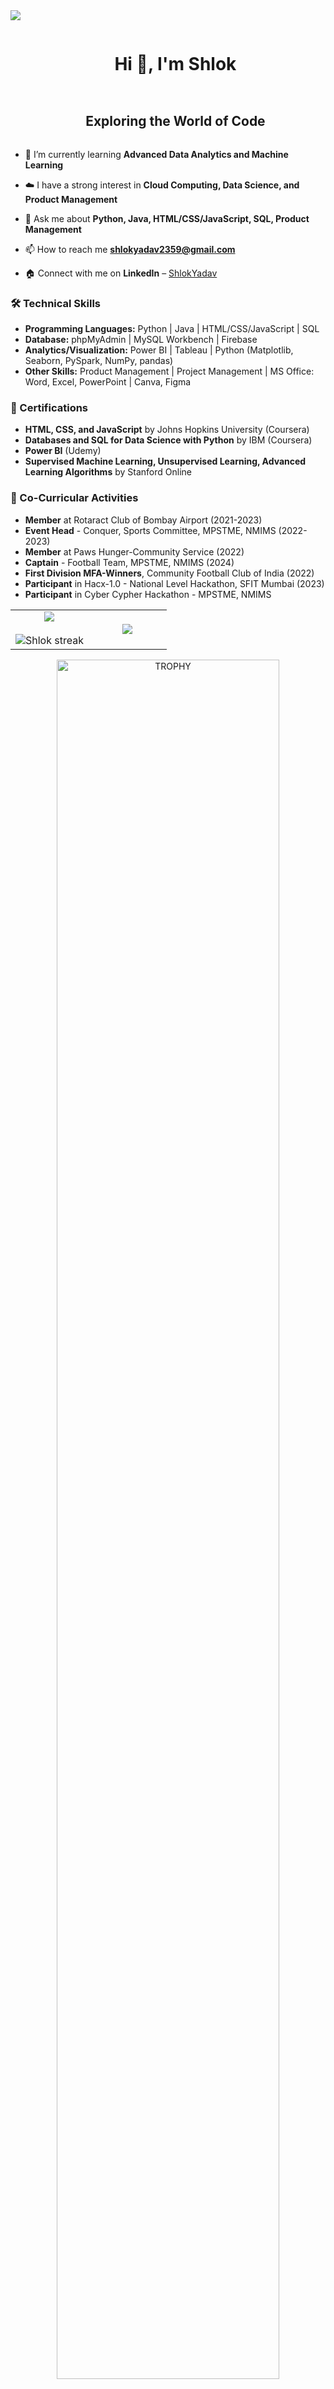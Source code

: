 

<!--horizontal divider(gradiant)-->
<img src="https://user-images.githubusercontent.com/73097560/115834477-dbab4500-a447-11eb-908a-139a6edaec5c.gif">

<!--h1 without bottom border-->
<div id="user-content-toc">
  <ul align="center">
    <summary><h1 style="display: inline-block">Hi 👋, I'm Shlok</h1></summary>
  </ul>
</div>


<!--h2 without bottom border-->
<div id="user-content-toc">
  <ul align="center">
    <summary><h2 style="display: inline-block">Exploring the World of Code</h2></summary>
  </ul>
</div>

<!--Intro start-->
  
- 🌱 I’m currently learning **Advanced Data Analytics and Machine Learning**

- ☁️ I have a strong interest in **Cloud Computing, Data Science, and Product Management**

- 💬 Ask me about **Python, Java, HTML/CSS/JavaScript, SQL, Product Management**

- 📫 How to reach me **[shlokyadav2359@gmail.com](mailto:shlokyadav2359@gmail.com)**

- 🏠 Connect with me on **LinkedIn** – [ShlokYadav](https://www.linkedin.com/in/shlok-yadav-017898230)
<!--Intro end-->

  
<!-- Technical Skills -->
### 🛠️ Technical Skills

- **Programming Languages:** Python | Java | HTML/CSS/JavaScript | SQL
- **Database:** phpMyAdmin | MySQL Workbench | Firebase
- **Analytics/Visualization:** Power BI | Tableau | Python (Matplotlib, Seaborn, PySpark, NumPy, pandas)
- **Other Skills:** Product Management | Project Management | MS Office: Word, Excel, PowerPoint | Canva, Figma



<!-- Certifications -->
### 📜 Certifications

- **HTML, CSS, and JavaScript** by Johns Hopkins University (Coursera)
- **Databases and SQL for Data Science with Python** by IBM (Coursera)
- **Power BI** (Udemy)
- **Supervised Machine Learning, Unsupervised Learning, Advanced Learning Algorithms** by Stanford Online

<!-- Co-Curricular Activities -->
### 🎯 Co-Curricular Activities

- **Member** at Rotaract Club of Bombay Airport (2021-2023)
- **Event Head** - Conquer, Sports Committee, MPSTME, NMIMS (2022-2023)
- **Member** at Paws Hunger-Community Service (2022)
- **Captain** - Football Team, MPSTME, NMIMS (2024)
- **First Division MFA-Winners**, Community Football Club of India (2022)
- **Participant** in Hacx-1.0 - National Level Hackathon, SFIT Mumbai (2023)
- **Participant** in Cyber Cypher Hackathon - MPSTME, NMIMS

<!--- stats & Trophy (start) -->
<p align="center">
  <!--- stats (start) -->
<table align="center">
<tr border="none">
<td width="50%" align="center">
  
  <img  align="center"  src="https://github-readme-stats.vercel.app/api?username=Shlokyadav9&theme=dark&show_icons=true&count_private=true" />
  <br></br>
  <img  title="🔥 Get streak stats for your profile at git.io/streak-stats" alt="Shlok streak" src="https://github-readme-streak-stats.herokuapp.com/?user=Shlokyadav9&theme=dark&hide_border=false" /> 
</td>

<td width="50%" align="center">

  <img  align="center"  src="https://github-readme-stats.anuraghazra1.vercel.app/api/top-langs/?username=Shlokyadav9&theme=dark&hide_border=false&no-bg=true&no-frame=true&langs_count=10"/>
  
  </td>
</tr>
</table>
<!--- stats (end) -->

<!--- trophy (start) -->
<div align=center>
  <a href="https://github.com/ryo-ma/github-profile-trophy" title="Go to Source">
      <img align="center" width=84% src="https://github-profile-trophy.vercel.app/?username=Shlokyadav9&theme=radical&row=1&column=7&margin-h=15&margin-w=5&no-bg=true" alt="TROPHY" />
    </a>
</div>
<!--- trophy (end) -->

</p>        
<!--- stats (end) -->

<!--h1 without bottom border-->
<div id="user-content-toc">
  <ul align="center">
    <summary><h2 style="display: inline-block">Technologies That I Know👨🏻‍💻</h2></summary>
  </ul>
</div>
<!--tech stack icons-->
<p align="center">
  <a href="https://skillicons.dev">
    <img src="https://skillicons.dev/icons?i=git,aws,cpp,css,discord,express,figma,firebase,github,html,java,js,mongodb,mysql,postman,py,react,vscode" />
  </a>
</p>

<!-- Connect with me -->
<!--h2 without bottom border-->
<div id="user-content-toc">
  <ul align="center">
    <summary><h2 style="display: inline-block">Connect With Me🤝</h2></summary>
  </ul>
</div>

<!--icons and links-->
<p align="center">
<a href="https://www.linkedin.com/in/shlok-yadav-017898230/" target="blank"><img align="center" src="https://user-images.githubusercontent.com/88904952/234979284-68c11d7f-1acc-4f0c-ac78-044e1037d7b0.png" alt="linkedin" height="50" width="50" /></a>
<a href="https://twitter.com/your-twitter" target="blank"><img align="center" src="https://user-images.githubusercontent.com/88904952/234980676-61bfb021-ecc8-48f7-88e6-34c1b06c4a58.png" alt="twitter" height="50" width="50" /></a> 
<a href="https://www.instagram.com/your-instagram/" target="

<!---
Shlokyadav9/Shlokyadav9 is a ✨ special ✨ repository because its `README.md` (this file) appears on your GitHub profile.
You can click the Preview link to take a look at your changes.
--->
